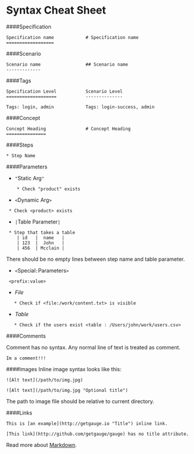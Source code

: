 # Syntax Cheat Sheet

####Specification
```
Specification name            # Specification name
==================
```

####Scenario

```
Scenario name                 ## Scenario name
-------------
```

####Tags
````
Specification Level           Scenario Level
===================           --------------

Tags: login, admin            Tags: login-success, admin
````

####Concept
```
Concept Heading               # Concept Heading
===============
```

####Steps
````
* Step Name
````

####Parameters

* `"`Static Arg`"`
````
    * Check "product" exists
````

* `<`Dynamic Arg`>`
````
 * Check <product> exists
````

* `|`Table Parameter`|`
````
 * Step that takes a table
    | id   |  name   |
    | 123  |  John   |
    | 456  | Mcclain |
````
There should be no empty lines between step name and table parameter.

* `<`Special`:`Parameters`>`
````
 <prefix:value>
````

 * *File*
````
   * Check if <file:/work/content.txt> is visible
````

 * *Table*
````
   * Check if the users exist <table : /Users/john/work/users.csv>
````

####Comments

Comment has no syntax. Any normal line of text is treated as comment.

````
Im a comment!!!
````

####Images
Inline image syntax looks like this:

````
![Alt text](/path/to/img.jpg)

![Alt text](/path/to/img.jpg "Optional title")
````

The path to image file should be relative to current directory.

####Links
````
This is [an example](http://getgauge.io "Title") inline link.

[This link](http://github.com/getgauge/gauge) has no title attribute.
````
Read more about [Markdown](https://en.wikipedia.org/wiki/Markdown).
